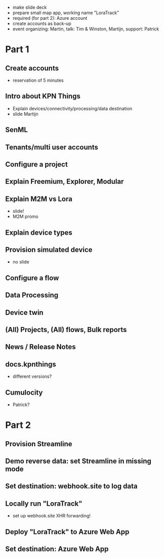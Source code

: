 - make slide deck
- prepare small map app, working name "LoraTrack"
- required (for part 2): Azure account
- create accounts as back-up
- event organizing: Martin, talk: Tim & Winston, Martijn, support: Patrick

# Part 1

## Create accounts

- reservation of 5 minutes

## Intro about KPN Things

- Explain devices/connectivity/processing/data destination
- slide Martijn

## SenML

## Tenants/multi user accounts

## Configure a project

## Explain Freemium, Explorer, Modular

## Explain M2M vs Lora

- slide!
- M2M promo

## Explain device types

## Provision simulated device

- no slide

## Configure a flow

## Data Processing

## Device twin

## (All) Projects, (All) flows, Bulk reports

## News / Release Notes

## docs.kpnthings

- different versions?

## Cumulocity

- Patrick?

# Part 2

## Provision Streamline

## Demo reverse data: set Streamline in missing mode

## Set destination: webhook.site to log data

## Locally run "LoraTrack"

- set up webhook.site XHR forwarding!

## Deploy "LoraTrack" to Azure Web App

## Set destination: Azure Web App
